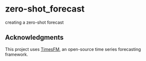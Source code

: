 # zero-shot_forecast
creating a zero-shot forecast


## Acknowledgments
This project uses [TimesFM](https://github.com/google-research/timesfm), an open-source time series forecasting framework.
